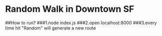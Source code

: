 # Random Walk in Downtown SF

##How to run?
###1.node index.js
###2.open localhost:8000
###3.every time hit "Random" will generate a new route
